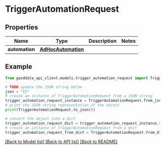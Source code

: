 # TriggerAutomationRequest


## Properties

Name | Type | Description | Notes
------------ | ------------- | ------------- | -------------
**automation** | [**AdHocAutomation**](AdHocAutomation.md) |  | 

## Example

```python
from gooddata_api_client.models.trigger_automation_request import TriggerAutomationRequest

# TODO update the JSON string below
json = "{}"
# create an instance of TriggerAutomationRequest from a JSON string
trigger_automation_request_instance = TriggerAutomationRequest.from_json(json)
# print the JSON string representation of the object
print(TriggerAutomationRequest.to_json())

# convert the object into a dict
trigger_automation_request_dict = trigger_automation_request_instance.to_dict()
# create an instance of TriggerAutomationRequest from a dict
trigger_automation_request_from_dict = TriggerAutomationRequest.from_dict(trigger_automation_request_dict)
```
[[Back to Model list]](../README.md#documentation-for-models) [[Back to API list]](../README.md#documentation-for-api-endpoints) [[Back to README]](../README.md)


